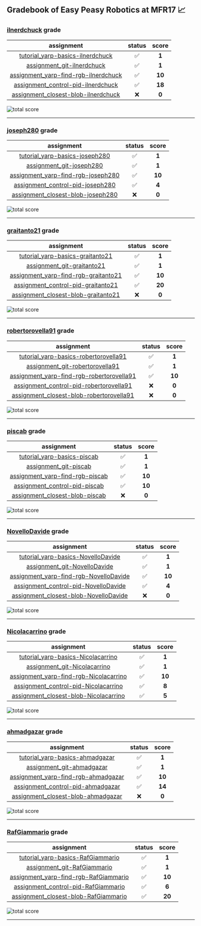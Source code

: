 ## Gradebook of Easy Peasy Robotics at MFR17 :chart_with_upwards_trend:

### [**ilnerdchuck**](https://github.com/ilnerdchuck) grade

| assignment | status | score |
|    :--:    |  :--:  | :--:  |
| [tutorial_yarp-basics-ilnerdchuck](https://github.com/easy-peasy-robotics/tutorial_yarp-basics-ilnerdchuck) | :white_check_mark: | **1** |
| [assignment_git-ilnerdchuck](https://github.com/easy-peasy-robotics/assignment_git-ilnerdchuck) | :white_check_mark: | **1** |
| [assignment_yarp-find-rgb-ilnerdchuck](https://github.com/easy-peasy-robotics/assignment_yarp-find-rgb-ilnerdchuck) | :white_check_mark: | **10** |
| [assignment_control-pid-ilnerdchuck](https://github.com/easy-peasy-robotics/assignment_control-pid-ilnerdchuck) | :white_check_mark: | **18** |
| [assignment_closest-blob-ilnerdchuck](https://github.com/easy-peasy-robotics/assignment_closest-blob-ilnerdchuck) | :x: | **0** |

![total score](https://img.shields.io/badge/total_score-30-brightgreen.svg?style=flat-square)

---


### [**joseph280**](https://github.com/joseph280) grade

| assignment | status | score |
|    :--:    |  :--:  | :--:  |
| [tutorial_yarp-basics-joseph280](https://github.com/easy-peasy-robotics/tutorial_yarp-basics-joseph280) | :white_check_mark: | **1** |
| [assignment_git-joseph280](https://github.com/easy-peasy-robotics/assignment_git-joseph280) | :white_check_mark: | **1** |
| [assignment_yarp-find-rgb-joseph280](https://github.com/easy-peasy-robotics/assignment_yarp-find-rgb-joseph280) | :white_check_mark: | **10** |
| [assignment_control-pid-joseph280](https://github.com/easy-peasy-robotics/assignment_control-pid-joseph280) | :white_check_mark: | **4** |
| [assignment_closest-blob-joseph280](https://github.com/easy-peasy-robotics/assignment_closest-blob-joseph280) | :x: | **0** |

![total score](https://img.shields.io/badge/total_score-16-brightgreen.svg?style=flat-square)

---


### [**graitanto21**](https://github.com/graitanto21) grade

| assignment | status | score |
|    :--:    |  :--:  | :--:  |
| [tutorial_yarp-basics-graitanto21](https://github.com/easy-peasy-robotics/tutorial_yarp-basics-graitanto21) | :white_check_mark: | **1** |
| [assignment_git-graitanto21](https://github.com/easy-peasy-robotics/assignment_git-graitanto21) | :white_check_mark: | **1** |
| [assignment_yarp-find-rgb-graitanto21](https://github.com/easy-peasy-robotics/assignment_yarp-find-rgb-graitanto21) | :white_check_mark: | **10** |
| [assignment_control-pid-graitanto21](https://github.com/easy-peasy-robotics/assignment_control-pid-graitanto21) | :white_check_mark: | **20** |
| [assignment_closest-blob-graitanto21](https://github.com/easy-peasy-robotics/assignment_closest-blob-graitanto21) | :x: | **0** |

![total score](https://img.shields.io/badge/total_score-32-brightgreen.svg?style=flat-square)

---


### [**robertorovella91**](https://github.com/robertorovella91) grade

| assignment | status | score |
|    :--:    |  :--:  | :--:  |
| [tutorial_yarp-basics-robertorovella91](https://github.com/easy-peasy-robotics/tutorial_yarp-basics-robertorovella91) | :white_check_mark: | **1** |
| [assignment_git-robertorovella91](https://github.com/easy-peasy-robotics/assignment_git-robertorovella91) | :white_check_mark: | **1** |
| [assignment_yarp-find-rgb-robertorovella91](https://github.com/easy-peasy-robotics/assignment_yarp-find-rgb-robertorovella91) | :white_check_mark: | **10** |
| [assignment_control-pid-robertorovella91](https://github.com/easy-peasy-robotics/assignment_control-pid-robertorovella91) | :x: | **0** |
| [assignment_closest-blob-robertorovella91](https://github.com/easy-peasy-robotics/assignment_closest-blob-robertorovella91) | :x: | **0** |

![total score](https://img.shields.io/badge/total_score-12-brightgreen.svg?style=flat-square)

---


### [**piscab**](https://github.com/piscab) grade

| assignment | status | score |
|    :--:    |  :--:  | :--:  |
| [tutorial_yarp-basics-piscab](https://github.com/easy-peasy-robotics/tutorial_yarp-basics-piscab) | :white_check_mark: | **1** |
| [assignment_git-piscab](https://github.com/easy-peasy-robotics/assignment_git-piscab) | :white_check_mark: | **1** |
| [assignment_yarp-find-rgb-piscab](https://github.com/easy-peasy-robotics/assignment_yarp-find-rgb-piscab) | :white_check_mark: | **10** |
| [assignment_control-pid-piscab](https://github.com/easy-peasy-robotics/assignment_control-pid-piscab) | :white_check_mark: | **10** |
| [assignment_closest-blob-piscab](https://github.com/easy-peasy-robotics/assignment_closest-blob-piscab) | :x: | **0** |

![total score](https://img.shields.io/badge/total_score-22-brightgreen.svg?style=flat-square)

---


### [**NovelloDavide**](https://github.com/NovelloDavide) grade

| assignment | status | score |
|    :--:    |  :--:  | :--:  |
| [tutorial_yarp-basics-NovelloDavide](https://github.com/easy-peasy-robotics/tutorial_yarp-basics-NovelloDavide) | :white_check_mark: | **1** |
| [assignment_git-NovelloDavide](https://github.com/easy-peasy-robotics/assignment_git-NovelloDavide) | :white_check_mark: | **1** |
| [assignment_yarp-find-rgb-NovelloDavide](https://github.com/easy-peasy-robotics/assignment_yarp-find-rgb-NovelloDavide) | :white_check_mark: | **10** |
| [assignment_control-pid-NovelloDavide](https://github.com/easy-peasy-robotics/assignment_control-pid-NovelloDavide) | :white_check_mark: | **4** |
| [assignment_closest-blob-NovelloDavide](https://github.com/easy-peasy-robotics/assignment_closest-blob-NovelloDavide) | :x: | **0** |

![total score](https://img.shields.io/badge/total_score-16-brightgreen.svg?style=flat-square)

---


### [**Nicolacarrino**](https://github.com/Nicolacarrino) grade

| assignment | status | score |
|    :--:    |  :--:  | :--:  |
| [tutorial_yarp-basics-Nicolacarrino](https://github.com/easy-peasy-robotics/tutorial_yarp-basics-Nicolacarrino) | :white_check_mark: | **1** |
| [assignment_git-Nicolacarrino](https://github.com/easy-peasy-robotics/assignment_git-Nicolacarrino) | :white_check_mark: | **1** |
| [assignment_yarp-find-rgb-Nicolacarrino](https://github.com/easy-peasy-robotics/assignment_yarp-find-rgb-Nicolacarrino) | :white_check_mark: | **10** |
| [assignment_control-pid-Nicolacarrino](https://github.com/easy-peasy-robotics/assignment_control-pid-Nicolacarrino) | :white_check_mark: | **8** |
| [assignment_closest-blob-Nicolacarrino](https://github.com/easy-peasy-robotics/assignment_closest-blob-Nicolacarrino) | :white_check_mark: | **5** |

![total score](https://img.shields.io/badge/total_score-25-brightgreen.svg?style=flat-square)

---


### [**ahmadgazar**](https://github.com/ahmadgazar) grade

| assignment | status | score |
|    :--:    |  :--:  | :--:  |
| [tutorial_yarp-basics-ahmadgazar](https://github.com/easy-peasy-robotics/tutorial_yarp-basics-ahmadgazar) | :white_check_mark: | **1** |
| [assignment_git-ahmadgazar](https://github.com/easy-peasy-robotics/assignment_git-ahmadgazar) | :white_check_mark: | **1** |
| [assignment_yarp-find-rgb-ahmadgazar](https://github.com/easy-peasy-robotics/assignment_yarp-find-rgb-ahmadgazar) | :white_check_mark: | **10** |
| [assignment_control-pid-ahmadgazar](https://github.com/easy-peasy-robotics/assignment_control-pid-ahmadgazar) | :white_check_mark: | **14** |
| [assignment_closest-blob-ahmadgazar](https://github.com/easy-peasy-robotics/assignment_closest-blob-ahmadgazar) | :x: | **0** |

![total score](https://img.shields.io/badge/total_score-26-brightgreen.svg?style=flat-square)

---


### [**RafGiammario**](https://github.com/RafGiammario) grade

| assignment | status | score |
|    :--:    |  :--:  | :--:  |
| [tutorial_yarp-basics-RafGiammario](https://github.com/easy-peasy-robotics/tutorial_yarp-basics-RafGiammario) | :white_check_mark: | **1** |
| [assignment_git-RafGiammario](https://github.com/easy-peasy-robotics/assignment_git-RafGiammario) | :white_check_mark: | **1** |
| [assignment_yarp-find-rgb-RafGiammario](https://github.com/easy-peasy-robotics/assignment_yarp-find-rgb-RafGiammario) | :white_check_mark: | **10** |
| [assignment_control-pid-RafGiammario](https://github.com/easy-peasy-robotics/assignment_control-pid-RafGiammario) | :white_check_mark: | **6** |
| [assignment_closest-blob-RafGiammario](https://github.com/easy-peasy-robotics/assignment_closest-blob-RafGiammario) | :white_check_mark: | **20** |

![total score](https://img.shields.io/badge/total_score-38-brightgreen.svg?style=flat-square)

---

